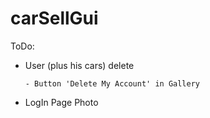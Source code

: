 # carSellGui

ToDo: 

- User (plus his cars) delete
      
      - Button 'Delete My Account' in Gallery
- LogIn Page Photo
